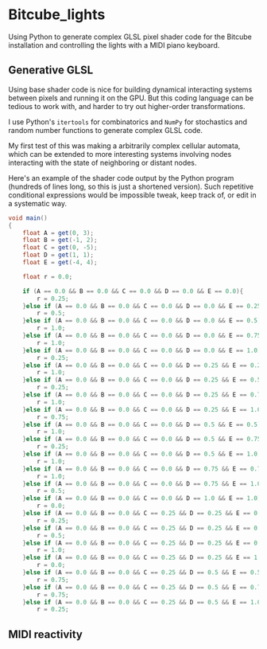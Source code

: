 # Bitcube_lights

Using Python to generate complex GLSL pixel shader code for the Bitcube installation and controlling the lights with a MIDI piano keyboard.


## Generative GLSL

Using base shader code is nice for building dynamical interacting systems between pixels and running it on the GPU. But this coding language can be tedious to work with, and harder to try out higher-order transformations.

I use Python's `itertools` for combinatorics and `NumPy` for stochastics and random number functions to generate complex GLSL code.  

My first test of this was making a arbitrarily complex cellular automata, which can be extended to more interesting systems involving nodes interacting with the state of neighboring or distant nodes.

Here's an example of the shader code output by the Python program (hundreds of lines long, so this is just a shortened version).  Such repetitive conditional expressions would be impossible tweak, keep track of, or edit in a systematic way.

```GLSL
void main()
{
    float A = get(0, 3);
    float B = get(-1, 2);
    float C = get(0, -5);
    float D = get(1, 1);
    float E = get(-4, 4);

    float r = 0.0;

    if (A == 0.0 && B == 0.0 && C == 0.0 && D == 0.0 && E == 0.0){
        r = 0.25;
    }else if (A == 0.0 && B == 0.0 && C == 0.0 && D == 0.0 && E == 0.25){
        r = 0.5;
    }else if (A == 0.0 && B == 0.0 && C == 0.0 && D == 0.0 && E == 0.5){
        r = 1.0;
    }else if (A == 0.0 && B == 0.0 && C == 0.0 && D == 0.0 && E == 0.75){
        r = 1.0;
    }else if (A == 0.0 && B == 0.0 && C == 0.0 && D == 0.0 && E == 1.0){
        r = 0.25;
    }else if (A == 0.0 && B == 0.0 && C == 0.0 && D == 0.25 && E == 0.25){
        r = 1.0;
    }else if (A == 0.0 && B == 0.0 && C == 0.0 && D == 0.25 && E == 0.5){
        r = 0.25;
    }else if (A == 0.0 && B == 0.0 && C == 0.0 && D == 0.25 && E == 0.75){
        r = 1.0;
    }else if (A == 0.0 && B == 0.0 && C == 0.0 && D == 0.25 && E == 1.0){
        r = 0.75;
    }else if (A == 0.0 && B == 0.0 && C == 0.0 && D == 0.5 && E == 0.5){
        r = 1.0;
    }else if (A == 0.0 && B == 0.0 && C == 0.0 && D == 0.5 && E == 0.75){
        r = 0.25;
    }else if (A == 0.0 && B == 0.0 && C == 0.0 && D == 0.5 && E == 1.0){
        r = 1.0;
    }else if (A == 0.0 && B == 0.0 && C == 0.0 && D == 0.75 && E == 0.75){
        r = 1.0;
    }else if (A == 0.0 && B == 0.0 && C == 0.0 && D == 0.75 && E == 1.0){
        r = 0.5;
    }else if (A == 0.0 && B == 0.0 && C == 0.0 && D == 1.0 && E == 1.0){
        r = 0.0;
    }else if (A == 0.0 && B == 0.0 && C == 0.25 && D == 0.25 && E == 0.25){
        r = 0.25;
    }else if (A == 0.0 && B == 0.0 && C == 0.25 && D == 0.25 && E == 0.5){
        r = 0.5;
    }else if (A == 0.0 && B == 0.0 && C == 0.25 && D == 0.25 && E == 0.75){
        r = 1.0;
    }else if (A == 0.0 && B == 0.0 && C == 0.25 && D == 0.25 && E == 1.0){
        r = 0.0;
    }else if (A == 0.0 && B == 0.0 && C == 0.25 && D == 0.5 && E == 0.5){
        r = 0.75;
    }else if (A == 0.0 && B == 0.0 && C == 0.25 && D == 0.5 && E == 0.75){
        r = 0.75;
    }else if (A == 0.0 && B == 0.0 && C == 0.25 && D == 0.5 && E == 1.0){
        r = 0.25;
```

## MIDI reactivity
